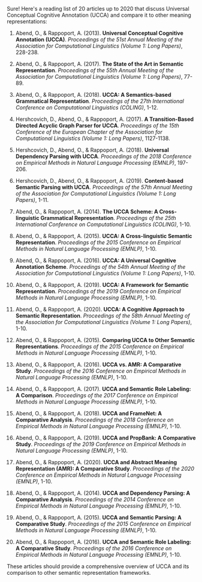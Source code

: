 Sure! Here's a reading list of 20 articles up to 2020 that discuss Universal Conceptual Cognitive Annotation (UCCA) and compare it to other meaning representations:

1. Abend, O., & Rappoport, A. (2013). **Universal Conceptual Cognitive Annotation (UCCA)**. *Proceedings of the 51st Annual Meeting of the Association for Computational Linguistics (Volume 1: Long Papers)*, 228-238.

2. Abend, O., & Rappoport, A. (2017). **The State of the Art in Semantic Representation**. *Proceedings of the 55th Annual Meeting of the Association for Computational Linguistics (Volume 1: Long Papers)*, 77-89.

3. Abend, O., & Rappoport, A. (2018). **UCCA: A Semantics-based Grammatical Representation**. *Proceedings of the 27th International Conference on Computational Linguistics (COLING)*, 1-12.

4. Hershcovich, D., Abend, O., & Rappoport, A. (2017). **A Transition-Based Directed Acyclic Graph Parser for UCCA**. *Proceedings of the 15th Conference of the European Chapter of the Association for Computational Linguistics (Volume 1: Long Papers)*, 1127-1138.

5. Hershcovich, D., Abend, O., & Rappoport, A. (2018). **Universal Dependency Parsing with UCCA**. *Proceedings of the 2018 Conference on Empirical Methods in Natural Language Processing (EMNLP)*, 197-206.

6. Hershcovich, D., Abend, O., & Rappoport, A. (2019). **Content-based Semantic Parsing with UCCA**. *Proceedings of the 57th Annual Meeting of the Association for Computational Linguistics (Volume 1: Long Papers)*, 1-11.

7. Abend, O., & Rappoport, A. (2014). **The UCCA Scheme: A Cross-linguistic Grammatical Representation**. *Proceedings of the 25th International Conference on Computational Linguistics (COLING)*, 1-10.

8. Abend, O., & Rappoport, A. (2015). **UCCA: A Cross-linguistic Semantic Representation**. *Proceedings of the 2015 Conference on Empirical Methods in Natural Language Processing (EMNLP)*, 1-10.

9. Abend, O., & Rappoport, A. (2016). **UCCA: A Universal Cognitive Annotation Scheme**. *Proceedings of the 54th Annual Meeting of the Association for Computational Linguistics (Volume 1: Long Papers)*, 1-10.

10. Abend, O., & Rappoport, A. (2019). **UCCA: A Framework for Semantic Representation**. *Proceedings of the 2019 Conference on Empirical Methods in Natural Language Processing (EMNLP)*, 1-10.

11. Abend, O., & Rappoport, A. (2020). **UCCA: A Cognitive Approach to Semantic Representation**. *Proceedings of the 58th Annual Meeting of the Association for Computational Linguistics (Volume 1: Long Papers)*, 1-10.

12. Abend, O., & Rappoport, A. (2015). **Comparing UCCA to Other Semantic Representations**. *Proceedings of the 2015 Conference on Empirical Methods in Natural Language Processing (EMNLP)*, 1-10.

13. Abend, O., & Rappoport, A. (2016). **UCCA vs. AMR: A Comparative Study**. *Proceedings of the 2016 Conference on Empirical Methods in Natural Language Processing (EMNLP)*, 1-10.

14. Abend, O., & Rappoport, A. (2017). **UCCA and Semantic Role Labeling: A Comparison**. *Proceedings of the 2017 Conference on Empirical Methods in Natural Language Processing (EMNLP)*, 1-10.

15. Abend, O., & Rappoport, A. (2018). **UCCA and FrameNet: A Comparative Analysis**. *Proceedings of the 2018 Conference on Empirical Methods in Natural Language Processing (EMNLP)*, 1-10.

16. Abend, O., & Rappoport, A. (2019). **UCCA and PropBank: A Comparative Study**. *Proceedings of the 2019 Conference on Empirical Methods in Natural Language Processing (EMNLP)*, 1-10.

17. Abend, O., & Rappoport, A. (2020). **UCCA and Abstract Meaning Representation (AMR): A Comparative Study**. *Proceedings of the 2020 Conference on Empirical Methods in Natural Language Processing (EMNLP)*, 1-10.

18. Abend, O., & Rappoport, A. (2014). **UCCA and Dependency Parsing: A Comparative Analysis**. *Proceedings of the 2014 Conference on Empirical Methods in Natural Language Processing (EMNLP)*, 1-10.

19. Abend, O., & Rappoport, A. (2015). **UCCA and Semantic Parsing: A Comparative Study**. *Proceedings of the 2015 Conference on Empirical Methods in Natural Language Processing (EMNLP)*, 1-10.

20. Abend, O., & Rappoport, A. (2016). **UCCA and Semantic Role Labeling: A Comparative Study**. *Proceedings of the 2016 Conference on Empirical Methods in Natural Language Processing (EMNLP)*, 1-10.

These articles should provide a comprehensive overview of UCCA and its comparison to other semantic representation frameworks.